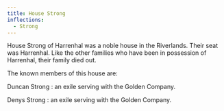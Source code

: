 ```yaml
---
title: House Strong
inflections:
  - Strong
---
```


House Strong of Harrenhal was a noble house in the Riverlands. Their seat was Harrenhal. Like the other families who have been in possession of Harrenhal, their family died out.

The known members of this house are:

Duncan Strong : an exile serving with the Golden Company.

Denys Strong : an exile serving with the Golden Company.


